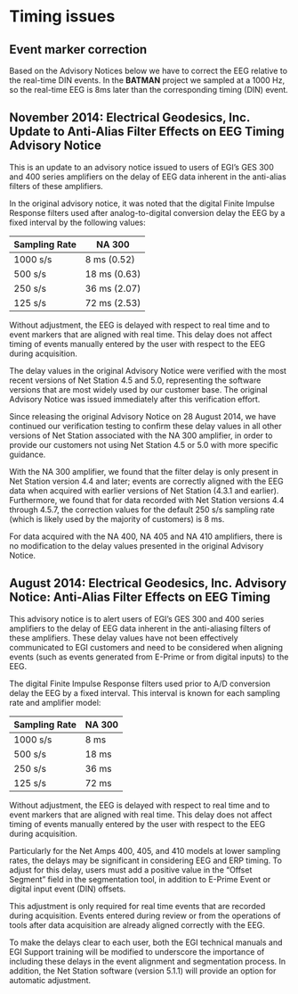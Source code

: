 Timing issues
===

## Event marker correction

Based on the Advisory Notices below we have to correct the EEG relative to the real-time DIN events. 
In the __BATMAN__ project we sampled at a 1000 Hz, so the real-time EEG is 8ms later than the corresponding
timing (DIN) event.  

## November 2014: Electrical Geodesics, Inc. Update to Anti-Alias Filter Effects on EEG Timing Advisory Notice

This is an update to an advisory notice issued to users of EGI’s GES 300 and 400 series 
amplifiers on the delay of EEG data inherent in the anti-alias filters of these amplifiers.

In the original advisory notice, it was noted that the digital Finite Impulse Response filters 
used after analog-to-digital conversion delay the EEG by a fixed interval by the following values:
 
Sampling Rate |	NA 300	
--------------|----------
1000 s/s	  | 8 ms (0.52)
500 s/s	      | 18 ms (0.63)
250 s/s	      | 36 ms (2.07)
125 s/s	      | 72 ms (2.53)	 	 	 

Without adjustment, the EEG is delayed with respect to real time and to event markers that 
are aligned with real time. This delay does not affect timing of events manually entered 
by the user with respect to the EEG during acquisition.

The delay values in the original Advisory Notice were verified with the most recent versions 
of Net Station 4.5 and 5.0, representing the software versions that are most widely used by 
our customer base. The original Advisory Notice was issued immediately after this verification effort.

Since releasing the original Advisory Notice on 28 August 2014, we have continued our 
verification testing to confirm these delay values in all other versions of Net Station 
associated with the NA 300 amplifier, in order to provide our customers not using 
Net Station 4.5 or 5.0 with more specific guidance.

With the NA 300 amplifier, we found that the filter delay is only present in Net Station 
version 4.4 and later; events are correctly aligned with the EEG data when acquired with 
earlier versions of Net Station (4.3.1 and earlier). Furthermore, we found that for data 
recorded with Net Station versions 4.4 through 4.5.7, the correction values for the default 
250 s/s sampling rate (which is likely used by the majority of customers) is 8 ms.

For data acquired with the NA 400, NA 405 and NA 410 amplifiers, there is no modification 
to the delay values presented in the original Advisory Notice.


## August 2014: Electrical Geodesics, Inc. Advisory Notice: Anti-Alias Filter Effects on EEG Timing

This advisory notice is to alert users of EGI’s GES 300 and 400 series amplifiers to the delay 
of EEG data inherent in the anti-aliasing filters of these amplifiers. These delay values have 
not been effectively communicated to EGI customers and need to be considered when aligning 
events (such as events generated from E-Prime or from digital inputs) to the EEG.

The digital Finite Impulse Response filters used prior to A/D conversion delay the 
EEG by a fixed interval. This interval is known for each sampling rate and amplifier model:
 
Sampling Rate |	NA 300
--------------|-------------
1000 s/s	  | 8 ms	
500 s/s	      | 18 ms	
250 s/s	      | 36 ms	
125 s/s	      | 72 ms	
 	 	 
Without adjustment, the EEG is delayed with respect to real time and to event markers that 
are aligned with real time. This delay does not affect timing of events manually entered by 
the user with respect to the EEG during acquisition.

Particularly for the Net Amps 400, 405, and 410 models at lower sampling rates, the delays 
may be significant in considering EEG and ERP timing. To adjust for this delay, users must 
add a positive value in the “Offset Segment” field in the segmentation tool, in addition to 
E-Prime Event or digital input event (DIN) offsets.

This adjustment is only required for real time events that are recorded during acquisition. 
Events entered during review or from the operations of tools after data acquisition are 
already aligned correctly with the EEG.

To make the delays clear to each user, both the EGI technical manuals and EGI Support 
training will be modified to underscore the importance of including these delays in the 
event alignment and segmentation process. In addition, the Net Station software (version 5.1.1) 
will provide an option for automatic adjustment.
